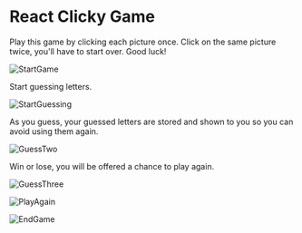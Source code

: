 
# React Clicky Game

Play this game by clicking each picture once. Click on the same picture twice, you'll have to start over. Good luck!



![StartGame](/images/begin.png)

Start guessing letters.

![StartGuessing](/images/guessOne.png)

As you guess, your guessed letters are stored and shown to you so you can avoid using them again.

![GuessTwo](/images/guessTwo.png)

Win or lose, you will be offered a chance to play again.

![GuessThree](/images/guessThree.png)


![PlayAgain](/images/playAgain.png)


![EndGame](/images/endGame.png)
